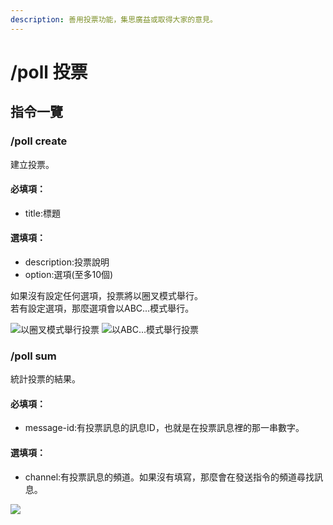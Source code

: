 ```yaml
---
description: 善用投票功能，集思廣益或取得大家的意見。
---
```


# /poll 投票

## 指令一覽

### /poll create

建立投票。

#### 必填項：

* title:標題

#### 選填項：

* description:投票說明
* option:選項(至多10個)

如果沒有設定任何選項，投票將以圈叉模式舉行。\
若有設定選項，那麼選項會以ABC...模式舉行。



![以圈叉模式舉行投票](https://cdn.discordapp.com/attachments/949933960916504626/949945300334825482/unknown.png) ![以ABC...模式舉行投票](https://cdn.discordapp.com/attachments/949933960916504626/949945876594434078/unknown.png)

### /poll sum

統計投票的結果。

#### 必填項：

* message-id:有投票訊息的訊息ID，也就是在投票訊息裡的那一串數字。

#### 選填項：

* channel:有投票訊息的頻道。如果沒有填寫，那麼會在發送指令的頻道尋找訊息。

![](https://cdn.discordapp.com/attachments/949933960916504626/949951651609985034/unknown.png)
